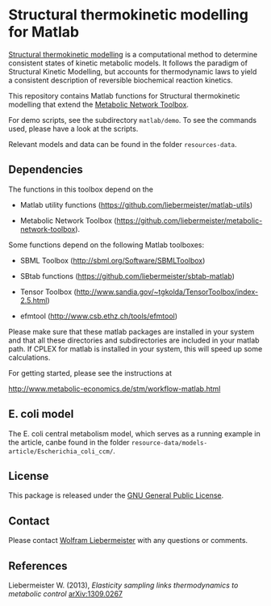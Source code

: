 Structural thermokinetic modelling for Matlab
=============================================

[Structural thermokinetic modelling](https://www.metabolic-economics.de/stm/) is a computational method to determine consistent states of kinetic metabolic models. It follows the paradigm of Structural Kinetic Modelling, but accounts for thermodynamic laws to yield a consistent description of reversible biochemical reaction kinetics.

This repository contains Matlab functions for Structural thermokinetic modelling that extend the [Metabolic Network Toolbox](https://github.com/liebermeister/metabolic-network-toolbox).

For demo scripts, see the subdirectory ```matlab/demo```. To see the commands used, please have a look at the scripts.

Relevant models and data can be found in the folder ```resources-data```.

## Dependencies

The functions in this toolbox depend on the

  * Matlab utility functions (https://github.com/liebermeister/matlab-utils)

  * Metabolic Network Toolbox (https://github.com/liebermeister/metabolic-network-toolbox).

Some functions depend on the following Matlab toolboxes:

  * SBML Toolbox               (http://sbml.org/Software/SBMLToolbox)

  * SBtab functions            (https://github.com/liebermeister/sbtab-matlab)

  * Tensor Toolbox             (http://www.sandia.gov/~tgkolda/TensorToolbox/index-2.5.html)

  * efmtool                    (http://www.csb.ethz.ch/tools/efmtool)

Please make sure that these matlab packages are installed in your system and that all these directories and subdirectories are included in your matlab path. If CPLEX for matlab is installed in your system, this will speed up some calculations.

For getting started, please see the instructions at

http://www.metabolic-economics.de/stm/workflow-matlab.html

## E. coli model

The E. coli central metabolism model, which serves as a running example in the article, canbe found in the folder ``resource-data/models-article/Escherichia_coli_ccm/``.

## License
This package is released under the [GNU General Public License](LICENSE).

## Contact
Please contact [Wolfram Liebermeister](mailto:wolfram.liebermeister@gmail.com) with any questions or comments.

## References
Liebermeister W. (2013), *Elasticity sampling links thermodynamics to metabolic control*
[arXiv:1309.0267](https://arxiv.org/abs/1309.0267)
